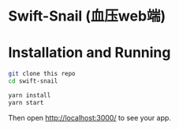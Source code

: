 # Swift-Snail (血压web端)

# Installation and Running

```sh
git clone this repo
cd swift-snail

yarn install
yarn start
```

Then open [http://localhost:3000/](http://localhost:3000/) to see your app.<br>
